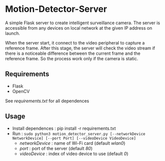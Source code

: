 # Motion-Detector-Server

A simple Flask server to create intelligent surveillance camera.
The server is accessible from any devices on local network at the given IP address on launch.

When the server start, it connect to the video peripheral to capture a reference frame.
After this stage, the server will check the video stream if there is a noticeable difference between the current frame and the reference frame.
So the process work only if the camera is static.

## Requirements

* Flask
* OpenCV

See *requirements.txt* for all dependences

## Usage

* Install dependences : pip install -r requirements.txt
* Run : `sudo python3 motion_detector_server.py [--networkDevice NetworkDevice] [--port Port] [--videoDevice VideoDevice]`
    * *networkDevice* : name of Wi-Fi card (default *wlan0*)
    * *port* : port of the server (default *80*)
    * *videoDevice* : index of video device to use (default *0*)
